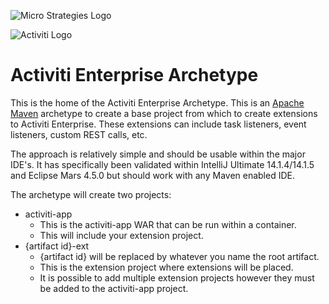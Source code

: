 ![Micro Strategies Logo](http://www.microstrat.com/sites/default/files/Micro_final_log_with_tag_horizontal_gradientSmall_0.jpg)

![Activiti Logo](http://www.activiti.org/images/activiti_logo.png)

# Activiti Enterprise Archetype

This is the home of the Activiti Enterprise Archetype.  This is an [Apache Maven](http://maven.apache.org/) archetype 
to create a base project from which to create extensions to Activiti Enterprise.  These extensions can include task
listeners, event listeners, custom REST calls, etc.

The approach is relatively simple and should be usable within the major IDE's.  It has specifically been validated
within IntelliJ Ultimate 14.1.4/14.1.5 and Eclipse Mars 4.5.0 but should work with any Maven enabled IDE.

The archetype will create two projects:

+ activiti-app
  - This is the activiti-app WAR that can be run within a container.
  - This will include your extension project.
+ {artifact id}-ext
  - {artifact id} will be replaced by whatever you name the root artifact.
  - This is the extension project where extensions will be placed.
  - It is possible to add multiple extension projects however they must be added to the activiti-app project.